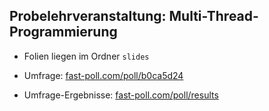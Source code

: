 ## Probelehrveranstaltung: Multi-Thread-Programmierung

- Folien liegen im Ordner `slides`

- Umfrage: [fast-poll.com/poll/b0ca5d24](https://fast-poll.com/poll/b0ca5d24)

- Umfrage-Ergebnisse: [fast-poll.com/poll/results](https://fast-poll.com/poll/results/b0ca5d24)
